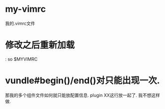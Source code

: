 # my-vimrc
我的.vimrc文件
# 修改之后重新加载
: so $MYVIMRC

# vundle#begin()/end()对只能出现一次.
那我的多个组件文件如何就只能放配置信息.
plugin XX这行放一起了.
我不想这样做.
